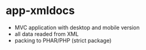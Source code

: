 # app-xmldocs
- MVC application with desktop and mobile version
- all data readed from XML
- packing to PHAR/PHP (strict package)
